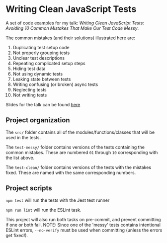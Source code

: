 # Writing Clean JavaScript Tests

A set of code examples for my talk: _Writing Clean JavaScript Tests: Avoiding 10 Common Mistakes That Make Our Test Code Messy_.

The common mistakes (and their solutions) illustrated here are:

1. Duplicating test setup code
2. Not properly grouping tests
3. Unclear test descriptions
4. Repeating complicated setup steps
5. Hiding test data
6. Not using dynamic tests
7. Leaking state between tests
8. Writing confusing (or broken) async tests
9. Neglecting tests
10. Not writing tests

Slides for the talk can be found [here](https://docs.google.com/presentation/d/1Q56x1xWtTXyTP8-Zsm6IpBP-oGzJyP5Uye4omdJhRbU/edit?usp=sharing)

## Project organization

The `src/` folder contains all of the modules/functions/classes that will be used in the tests.

The `test-messy/` folder contains versions of the tests containing the common mistakes. These are numbered `01` through `10` corresponding with the list above.

The `test-clean/` folder contains versions of the tests with the mistakes fixed. These are named with the same corresponding numbers.

## Project scripts

`npm test` will run the tests with the Jest test runner

`npm run lint` will run the ESLint task.

This project will also run both tasks on pre-commit, and prevent committing if one or both fail. NOTE: Since one of the 'messy' tests contains intentional ESLint errors, `--no-verify` must be used when committing (unless the errors get fixed!).
